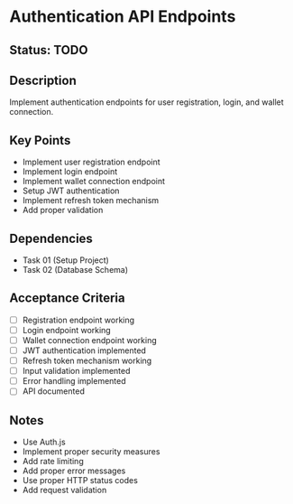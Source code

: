 # Authentication API Endpoints

## Status: TODO

## Description
Implement authentication endpoints for user registration, login, and wallet connection.

## Key Points
- Implement user registration endpoint
- Implement login endpoint
- Implement wallet connection endpoint
- Setup JWT authentication
- Implement refresh token mechanism
- Add proper validation

## Dependencies
- Task 01 (Setup Project)
- Task 02 (Database Schema)

## Acceptance Criteria
- [ ] Registration endpoint working
- [ ] Login endpoint working
- [ ] Wallet connection endpoint working
- [ ] JWT authentication implemented
- [ ] Refresh token mechanism working
- [ ] Input validation implemented
- [ ] Error handling implemented
- [ ] API documented

## Notes
- Use Auth.js
- Implement proper security measures
- Add rate limiting
- Add proper error messages
- Use proper HTTP status codes
- Add request validation 